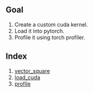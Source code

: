 ## Goal
1. Create a custom cuda kernel.
2. Load it into pytorch.
3. Profile it using torch profiler.

## Index
1. [vector_square](vector_square\vector_square.cu)
2. [load_cuda](load_cuda.ipynb)
3. [profile](profile.ipynb)